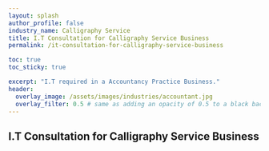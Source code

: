 ```yaml
---
layout: splash 
author_profile: false 
industry_name: Calligraphy Service
title: I.T Consultation for Calligraphy Service Business
permalink: /it-consultation-for-calligraphy-service-business

toc: true
toc_sticky: true

excerpt: "I.T required in a Accountancy Practice Business."
header:
  overlay_image: /assets/images/industries/accountant.jpg
  overlay_filter: 0.5 # same as adding an opacity of 0.5 to a black background
---
```


## I.T Consultation for Calligraphy Service Business